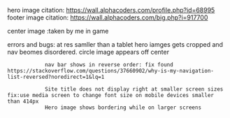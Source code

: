 

hero image citation: https://wall.alphacoders.com/profile.php?id=68995
footer image citation: https://wall.alphacoders.com/big.php?i=917700

center image :taken by me in game

errors and bugs: at res samller than a tablet hero iamges gets cropped and nav beomes disordered. 
                circle image appears off center

                nav bar shows in reverse order: fix found https://stackoverflow.com/questions/37660902/why-is-my-navigation-list-reversed?noredirect=1&lq=1

                Site title does not display right at smaller screen sizes fix:use media screen to change font size on mobile devices smaller than 414px
                Hero image shows bordering while on larger screens